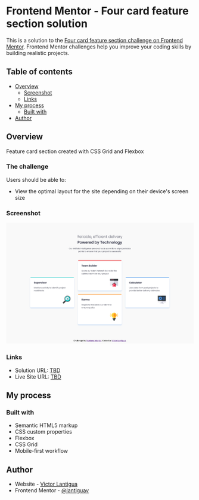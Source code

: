 # Frontend Mentor - Four card feature section solution

This is a solution to the [Four card feature section challenge on Frontend Mentor](https://www.frontendmentor.io/challenges/four-card-feature-section-weK1eFYK). Frontend Mentor challenges help you improve your coding skills by building realistic projects. 


## Table of contents

- [Overview](#overview)
  - [Screenshot](#screenshot)
  - [Links](#links)
- [My process](#my-process)
  - [Built with](#built-with)
- [Author](#author)

## Overview

Feature card section created with CSS Grid and Flexbox

### The challenge

Users should be able to:

- View the optimal layout for the site depending on their device's screen size

### Screenshot

![](./screenshot.png)

### Links

- Solution URL: [TBD](TBD)
- Live Site URL: [TBD](TBD)

## My process

### Built with

- Semantic HTML5 markup
- CSS custom properties
- Flexbox
- CSS Grid
- Mobile-first workflow


## Author

- Website - [Victor Lantigua](https://www.victorlantigua.com)
- Frontend Mentor - [@lantiguav](https://www.frontendmentor.io/profile/lantiguav)